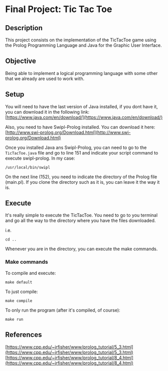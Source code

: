 # Final Project: Tic Tac Toe

## Description

This project consists on the implementation of the TicTacToe game using the Prolog Programming Language and Java for the Graphic User Interface.

## Objective

Being able to implement a logical programming language with some other that we already are used to work with.

## Setup

You will need to have the last version of Java installed, if you dont have it, you can download it in the following link: [https://www.java.com/en/download/](https://www.java.com/en/download/)

Also, you need to have Swipl-Prolog installed. You can download it here: [http://www.swi-prolog.org/Download.html](http://www.swi-prolog.org/Download.html)

Once you installed Java ans Swipl-Prolog, you can need to go to the `TicTacToe.java` file and go to line 151 and indicate your script command to execute swipl-prolog. In my case:
```
/usr/local/bin/swipl
```

On the next line (152), you need to indicate the directory of the Prolog file (main.pl). If you clone the directory such as it is, you can leave it the way it is.

## Execute

It's really simple to execute the TicTacToe. You need to go to you terminal and go all the way to the directory where you have the files downloaded.

i.e.
```
cd ..
```

Whenever you are in the directory, you can execute the make commands.

### Make commands
To compile and execute:
```
make default
```
To just compile:
```
make compile
```
To only run the program (after it's compiled, of course):
```
make run
```

## References

[https://www.cpp.edu/~jrfisher/www/prolog_tutorial/5_3.html](https://www.cpp.edu/~jrfisher/www/prolog_tutorial/5_3.html)
[https://www.cpp.edu/~jrfisher/www/prolog_tutorial/8_4.html](https://www.cpp.edu/~jrfisher/www/prolog_tutorial/8_4.html)